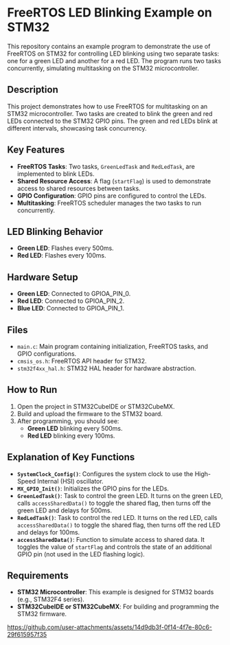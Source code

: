 # FreeRTOS LED Blinking Example on STM32

This repository contains an example program to demonstrate the use of FreeRTOS on STM32 for controlling LED blinking using two separate tasks: one for a green LED and another for a red LED. The program runs two tasks concurrently, simulating multitasking on the STM32 microcontroller.

## Description

This project demonstrates how to use FreeRTOS for multitasking on an STM32 microcontroller. Two tasks are created to blink the green and red LEDs connected to the STM32 GPIO pins. The green and red LEDs blink at different intervals, showcasing task concurrency.

## Key Features

- **FreeRTOS Tasks**: Two tasks, `GreenLedTask` and `RedLedTask`, are implemented to blink LEDs.
- **Shared Resource Access**: A flag (`startFlag`) is used to demonstrate access to shared resources between tasks.
- **GPIO Configuration**: GPIO pins are configured to control the LEDs.
- **Multitasking**: FreeRTOS scheduler manages the two tasks to run concurrently.

## LED Blinking Behavior

- **Green LED**: Flashes every 500ms.
- **Red LED**: Flashes every 100ms.

## Hardware Setup

- **Green LED**: Connected to GPIOA_PIN_0.
- **Red LED**: Connected to GPIOA_PIN_2.
- **Blue LED**: Connected to GPIOA_PIN_1.

## Files

- `main.c`: Main program containing initialization, FreeRTOS tasks, and GPIO configurations.
- `cmsis_os.h`: FreeRTOS API header for STM32.
- `stm32f4xx_hal.h`: STM32 HAL header for hardware abstraction.

 ## How to Run

1. Open the project in STM32CubeIDE or STM32CubeMX.
2. Build and upload the firmware to the STM32 board.
3. After programming, you should see:
   - **Green LED** blinking every 500ms.
   - **Red LED** blinking every 100ms.

## Explanation of Key Functions

- **`SystemClock_Config()`**: Configures the system clock to use the High-Speed Internal (HSI) oscillator.
- **`MX_GPIO_Init()`**: Initializes the GPIO pins for the LEDs.
- **`GreenLedTask()`**: Task to control the green LED. It turns on the green LED, calls `accessSharedData()` to toggle the shared flag, then turns off the green LED and delays for 500ms.
- **`RedLedTask()`**: Task to control the red LED. It turns on the red LED, calls `accessSharedData()` to toggle the shared flag, then turns off the red LED and delays for 100ms.
- **`accessSharedData()`**: Function to simulate access to shared data. It toggles the value of `startFlag` and controls the state of an additional GPIO pin (not used in the LED flashing logic).

## Requirements

- **STM32 Microcontroller**: This example is designed for STM32 boards (e.g., STM32F4 series).
- **STM32CubeIDE or STM32CubeMX**: For building and programming the STM32 firmware.

https://github.com/user-attachments/assets/14d9db3f-0f14-4f7e-80c6-29f615957f35



